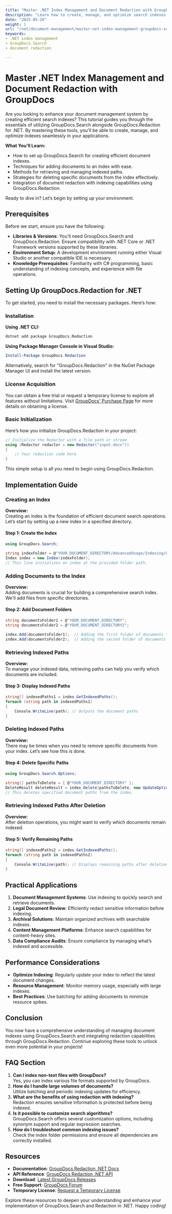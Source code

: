 ```yaml
---
title: "Master .NET Index Management and Document Redaction with GroupDocs"
description: "Learn how to create, manage, and optimize search indexes in your .NET applications using GroupDocs.Search and integrate redaction capabilities with GroupDocs.Redaction for enhanced document management."
date: "2025-05-20"
weight: 1
url: "/net/document-management/master-net-index-management-groupdocs-search-redaction/"
keywords:
- .NET index management
- GroupDocs.Search
- document redaction

---
```



# Master .NET Index Management and Document Redaction with GroupDocs

Are you looking to enhance your document management system by creating efficient search indexes? This tutorial guides you through the essentials of utilizing GroupDocs.Search alongside GroupDocs.Redaction for .NET. By mastering these tools, you'll be able to create, manage, and optimize indexes seamlessly in your applications.

**What You’ll Learn:**
- How to set up GroupDocs.Search for creating efficient document indexes.
- Techniques for adding documents to an index with ease.
- Methods for retrieving and managing indexed paths.
- Strategies for deleting specific documents from the index effectively.
- Integration of document redaction with indexing capabilities using GroupDocs.Redaction.

Ready to dive in? Let’s begin by setting up your environment.

## Prerequisites

Before we start, ensure you have the following:
- **Libraries & Versions**: You'll need GroupDocs.Search and GroupDocs.Redaction. Ensure compatibility with .NET Core or .NET Framework versions supported by these libraries.
- **Environment Setup**: A development environment running either Visual Studio or another compatible IDE is necessary.
- **Knowledge Prerequisites**: Familiarity with C# programming, basic understanding of indexing concepts, and experience with file operations.

## Setting Up GroupDocs.Redaction for .NET

To get started, you need to install the necessary packages. Here’s how:

### Installation

**Using .NET CLI:**
```bash
dotnet add package GroupDocs.Redaction
```

**Using Package Manager Console in Visual Studio:**
```powershell
Install-Package GroupDocs.Redaction
```

Alternatively, search for "GroupDocs.Redaction" in the NuGet Package Manager UI and install the latest version.

### License Acquisition

You can obtain a free trial or request a temporary license to explore all features without limitations. Visit [GroupDocs' Purchase Page](https://purchase.groupdocs.com/temporary-license/) for more details on obtaining a license.

### Basic Initialization

Here’s how you initialize GroupDocs.Redaction in your project:

```csharp
// Initialize the Redactor with a file path or stream
using (Redactor redactor = new Redactor("input.docx"))
{
    // Your redaction code here
}
```

This simple setup is all you need to begin using GroupDocs.Redaction.

## Implementation Guide

### Creating an Index

**Overview:**  
Creating an index is the foundation of efficient document search operations. Let’s start by setting up a new index in a specified directory.

#### Step 1: Create the Index
```csharp
using GroupDocs.Search;

string indexFolder = @"YOUR_DOCUMENT_DIRECTORY/AdvancedUsage/Indexing/DeleteIndexedPaths";
Index index = new Index(indexFolder);
// This line initializes an index at the provided folder path.
```

### Adding Documents to the Index

**Overview:**  
Adding documents is crucial for building a comprehensive search index. We'll add files from specific directories.

#### Step 2: Add Document Folders
```csharp
string documentsFolder1 = @"YOUR_DOCUMENT_DIRECTORY";
string documentsFolder2 = @"YOUR_DOCUMENT_DIRECTORY2";

index.Add(documentsFolder1);  // Adding the first folder of documents to the index
index.Add(documentsFolder2);  // Adding the second folder of documents to the index
```

### Retrieving Indexed Paths

**Overview:**  
To manage your indexed data, retrieving paths can help you verify which documents are included.

#### Step 3: Display Indexed Paths
```csharp
string[] indexedPaths1 = index.GetIndexedPaths();
foreach (string path in indexedPaths1)
{
    Console.WriteLine(path); // Outputs the document paths
}
```

### Deleting Indexed Paths

**Overview:**  
There may be times when you need to remove specific documents from your index. Let’s see how this is done.

#### Step 4: Delete Specific Paths
```csharp
using GroupDocs.Search.Options;

string[] pathsToDelete = { @"YOUR_DOCUMENT_DIRECTORY" };
DeleteResult deleteResult = index.Delete(pathsToDelete, new UpdateOptions());
// This deletes specified document paths from the index.
```

### Retrieving Indexed Paths After Deletion

**Overview:**  
After deletion operations, you might want to verify which documents remain indexed.

#### Step 5: Verify Remaining Paths
```csharp
string[] indexedPaths2 = index.GetIndexedPaths();
foreach (string path in indexedPaths2)
{
    Console.WriteLine(path); // Displays remaining paths after deletion
}
```

## Practical Applications

1. **Document Management Systems**: Use indexing to quickly search and retrieve documents.
2. **Legal Document Review**: Efficiently redact sensitive information before indexing.
3. **Archival Solutions**: Maintain organized archives with searchable indexes.
4. **Content Management Platforms**: Enhance search capabilities for content-heavy sites.
5. **Data Compliance Audits**: Ensure compliance by managing what’s indexed and accessible.

## Performance Considerations

- **Optimize Indexing**: Regularly update your index to reflect the latest document changes.
- **Resource Management**: Monitor memory usage, especially with large indexes.
- **Best Practices**: Use batching for adding documents to minimize resource spikes.

## Conclusion

You now have a comprehensive understanding of managing document indexes using GroupDocs.Search and integrating redaction capabilities through GroupDocs.Redaction. Continue exploring these tools to unlock even more potential in your projects!

## FAQ Section

1. **Can I index non-text files with GroupDocs?**  
   Yes, you can index various file formats supported by GroupDocs.
2. **How do I handle large volumes of documents?**  
   Utilize batching and periodic indexing updates for efficiency.
3. **What are the benefits of using redaction with indexing?**  
   Redaction ensures sensitive information is protected before being indexed.
4. **Is it possible to customize search algorithms?**  
   GroupDocs.Search offers several customization options, including synonym support and regular expression searches.
5. **How do I troubleshoot common indexing issues?**  
   Check the index folder permissions and ensure all dependencies are correctly installed.

## Resources

- **Documentation**: [GroupDocs Redaction .NET Docs](https://docs.groupdocs.com/search/net/)
- **API Reference**: [GroupDocs Redaction .NET API](https://reference.groupdocs.com/redaction/net)
- **Download**: [Latest GroupDocs Releases](https://releases.groupdocs.com/search/net/)
- **Free Support**: [GroupDocs Forum](https://forum.groupdocs.com/c/search/10)
- **Temporary License**: [Request a Temporary License](https://purchase.groupdocs.com/temporary-license/) 

Explore these resources to deepen your understanding and enhance your implementation of GroupDocs.Search and Redaction in .NET. Happy coding!

